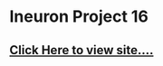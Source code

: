 # Ineuron Project 16


## [Click Here to view site....](https://pankaj-kb.github.io/Ineuron-Project-16)
